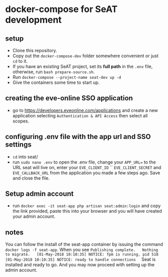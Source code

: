 # docker-compose for SeAT development

## setup
- Clone this repository.
- Copy out the `docker-compose-dev` folder somewhere  convenient or just `cd` to it.
- If you have an existing SeAT project, set its **full path** in the `.env` file, otherwise, run `bash prepare-source.sh`.
- Run `docker-compose --project-name seat-dev up -d`
- Give the containers some time to start up.
## creating the eve-online SSO application
- go to https://developers.eveonline.com/applications and create a new application selecting `Authentication & API Access` then select all scopes.
## configuring .env file with the app url and SSO settings
- `cd` into seat/
- run `sudo nano .env` to open the .env file, change your `APP_URL=` to the URL seat will live on, enter your `EVE_CLIENT_ID` `` `EVE_CLIENT_SECRET` and `EVE_CALLBACK_URL` from the application you made a few steps ago. Save and close the file.
## Setup admin account
- run `docker exec -it seat-app php artisan seat:admin:login` and copy the link provided, paste this into your browser and you will have created your admin account.




## notes
You can follow the install of the seat-app container by issuing the command `docker logs -f seat-app`.
When you see `
Publishing complete.  
Nothing to migrate.  
[01-May-2018 10:10:35] NOTICE: fpm is running, pid 518  
[01-May-2018 10:10:35] NOTICE: ready to handle connections  
`
Seat is installed and ready to go. And you may now proceed with setting up the admin account.
